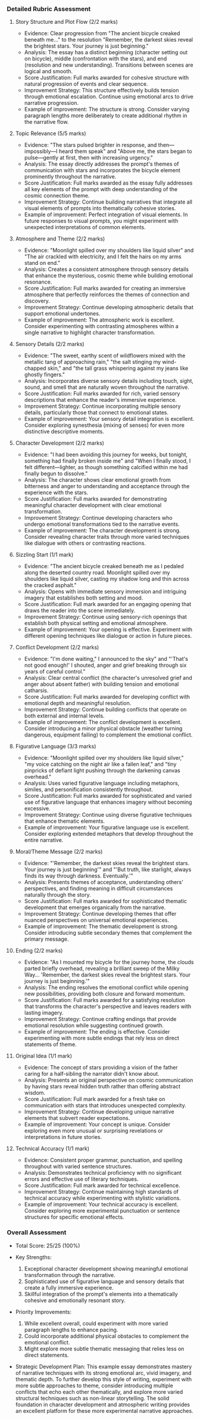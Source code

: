 ### Detailed Rubric Assessment

1. Story Structure and Plot Flow (2/2 marks)
   - Evidence: Clear progression from "The ancient bicycle creaked beneath me..." to the resolution "Remember, the darkest skies reveal the brightest stars. Your journey is just beginning."
   - Analysis: The essay has a distinct beginning (character setting out on bicycle), middle (confrontation with the stars), and end (resolution and new understanding). Transitions between scenes are logical and smooth.
   - Score Justification: Full marks awarded for cohesive structure with natural progression of events and clear sequence.
   - Improvement Strategy: This structure effectively builds tension through emotional escalation. Continue using emotional arcs to drive narrative progression.
   - Example of improvement: The structure is strong. Consider varying paragraph lengths more deliberately to create additional rhythm in the narrative flow.

2. Topic Relevance (5/5 marks)
   - Evidence: "The stars pulsed brighter in response, and then—impossibly—I heard them speak" and "Above me, the stars began to pulse—gently at first, then with increasing urgency."
   - Analysis: The essay directly addresses the prompt's themes of communication with stars and incorporates the bicycle element prominently throughout the narrative.
   - Score Justification: Full marks awarded as the essay fully addresses all key elements of the prompt with deep understanding of the cosmic connection theme.
   - Improvement Strategy: Continue building narratives that integrate all visual elements of prompts into thematically cohesive stories.
   - Example of improvement: Perfect integration of visual elements. In future responses to visual prompts, you might experiment with unexpected interpretations of common elements.

3. Atmosphere and Theme (2/2 marks)
   - Evidence: "Moonlight spilled over my shoulders like liquid silver" and "The air crackled with electricity, and I felt the hairs on my arms stand on end."
   - Analysis: Creates a consistent atmosphere through sensory details that enhance the mysterious, cosmic theme while building emotional resonance.
   - Score Justification: Full marks awarded for creating an immersive atmosphere that perfectly reinforces the themes of connection and discovery.
   - Improvement Strategy: Continue developing atmospheric details that support emotional undertones.
   - Example of improvement: The atmospheric work is excellent. Consider experimenting with contrasting atmospheres within a single narrative to highlight character transformation.

4. Sensory Details (2/2 marks)
   - Evidence: "The sweet, earthy scent of wildflowers mixed with the metallic tang of approaching rain," "the salt stinging my wind-chapped skin," and "the tall grass whispering against my jeans like ghostly fingers."
   - Analysis: Incorporates diverse sensory details including touch, sight, sound, and smell that are naturally woven throughout the narrative.
   - Score Justification: Full marks awarded for rich, varied sensory descriptions that enhance the reader's immersive experience.
   - Improvement Strategy: Continue incorporating multiple sensory details, particularly those that connect to emotional states.
   - Example of improvement: Your sensory detail integration is excellent. Consider exploring synesthesia (mixing of senses) for even more distinctive descriptive moments.

5. Character Development (2/2 marks)
   - Evidence: "I had been avoiding this journey for weeks, but tonight, something had finally broken inside me" and "When I finally stood, I felt different—lighter, as though something calcified within me had finally begun to dissolve."
   - Analysis: The character shows clear emotional growth from bitterness and anger to understanding and acceptance through the experience with the stars.
   - Score Justification: Full marks awarded for demonstrating meaningful character development with clear emotional transformation.
   - Improvement Strategy: Continue developing characters who undergo emotional transformations tied to the narrative events.
   - Example of improvement: The character development is strong. Consider revealing character traits through more varied techniques like dialogue with others or contrasting reactions.

6. Sizzling Start (1/1 mark)
   - Evidence: "The ancient bicycle creaked beneath me as I pedaled along the deserted country road. Moonlight spilled over my shoulders like liquid silver, casting my shadow long and thin across the cracked asphalt."
   - Analysis: Opens with immediate sensory immersion and intriguing imagery that establishes both setting and mood.
   - Score Justification: Full mark awarded for an engaging opening that draws the reader into the scene immediately.
   - Improvement Strategy: Continue using sensory-rich openings that establish both physical setting and emotional atmosphere.
   - Example of improvement: Your opening is effective. Experiment with different opening techniques like dialogue or action in future pieces.

7. Conflict Development (2/2 marks)
   - Evidence: "I'm done waiting," I announced to the sky" and "'That's not good enough!' I shouted, anger and grief breaking through six years of careful control."
   - Analysis: Clear central conflict (the character's unresolved grief and anger about absent father) with building tension and emotional catharsis.
   - Score Justification: Full marks awarded for developing conflict with emotional depth and meaningful resolution.
   - Improvement Strategy: Continue building conflicts that operate on both external and internal levels.
   - Example of improvement: The conflict development is excellent. Consider introducing a minor physical obstacle (weather turning dangerous, equipment failing) to complement the emotional conflict.

8. Figurative Language (3/3 marks)
   - Evidence: "Moonlight spilled over my shoulders like liquid silver," "my voice catching on the night air like a fallen leaf," and "tiny pinpricks of defiant light pushing through the darkening canvas overhead."
   - Analysis: Uses varied figurative language including metaphors, similes, and personification consistently throughout.
   - Score Justification: Full marks awarded for sophisticated and varied use of figurative language that enhances imagery without becoming excessive.
   - Improvement Strategy: Continue using diverse figurative techniques that enhance thematic elements.
   - Example of improvement: Your figurative language use is excellent. Consider exploring extended metaphors that develop throughout the entire narrative.

9. Moral/Theme Message (2/2 marks)
   - Evidence: "'Remember, the darkest skies reveal the brightest stars. Your journey is just beginning'" and "'But truth, like starlight, always finds its way through darkness. Eventually.'"
   - Analysis: Presents themes of acceptance, understanding others' perspectives, and finding meaning in difficult circumstances naturally through the story.
   - Score Justification: Full marks awarded for sophisticated thematic development that emerges organically from the narrative.
   - Improvement Strategy: Continue developing themes that offer nuanced perspectives on universal emotional experiences.
   - Example of improvement: The thematic development is strong. Consider introducing subtle secondary themes that complement the primary message.

10. Ending (2/2 marks)
    - Evidence: "As I mounted my bicycle for the journey home, the clouds parted briefly overhead, revealing a brilliant sweep of the Milky Way... 'Remember, the darkest skies reveal the brightest stars. Your journey is just beginning.'"
    - Analysis: The ending resolves the emotional conflict while opening new possibilities, providing both closure and forward momentum.
    - Score Justification: Full marks awarded for a satisfying resolution that transforms the character's perspective and leaves readers with lasting imagery.
    - Improvement Strategy: Continue crafting endings that provide emotional resolution while suggesting continued growth.
    - Example of improvement: The ending is effective. Consider experimenting with more subtle endings that rely less on direct statements of theme.

11. Original Idea (1/1 mark)
    - Evidence: The concept of stars providing a vision of the father caring for a half-sibling the narrator didn't know about.
    - Analysis: Presents an original perspective on cosmic communication by having stars reveal hidden truth rather than offering abstract wisdom.
    - Score Justification: Full mark awarded for a fresh take on communication with stars that introduces unexpected complexity.
    - Improvement Strategy: Continue developing unique narrative elements that subvert reader expectations.
    - Example of improvement: Your concept is unique. Consider exploring even more unusual or surprising revelations or interpretations in future stories.

12. Technical Accuracy (1/1 mark)
    - Evidence: Consistent proper grammar, punctuation, and spelling throughout with varied sentence structures.
    - Analysis: Demonstrates technical proficiency with no significant errors and effective use of literary techniques.
    - Score Justification: Full mark awarded for technical excellence.
    - Improvement Strategy: Continue maintaining high standards of technical accuracy while experimenting with stylistic variations.
    - Example of improvement: Your technical accuracy is excellent. Consider exploring more experimental punctuation or sentence structures for specific emotional effects.

### Overall Assessment

- Total Score: 25/25 (100%)
- Key Strengths:
  1. Exceptional character development showing meaningful emotional transformation through the narrative.
  2. Sophisticated use of figurative language and sensory details that create a fully immersive experience.
  3. Skillful integration of the prompt's elements into a thematically cohesive and emotionally resonant story.

- Priority Improvements:
  1. While excellent overall, could experiment with more varied paragraph lengths to enhance pacing.
  2. Could incorporate additional physical obstacles to complement the emotional conflict.
  3. Might explore more subtle thematic messaging that relies less on direct statements.

- Strategic Development Plan:
  This example essay demonstrates mastery of narrative techniques with its strong emotional arc, vivid imagery, and thematic depth. To further develop this style of writing, experiment with more subtle approaches to theme, consider introducing multiple conflicts that echo each other thematically, and explore more varied structural techniques such as non-linear storytelling. The solid foundation in character development and atmospheric writing provides an excellent platform for these more experimental narrative approaches.